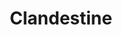 ---
title: "Clandestine"
url: /ciudad-autonoma-de-buenos-aires/clandestine-avenida-cabildo/
shop: Modehaus
---